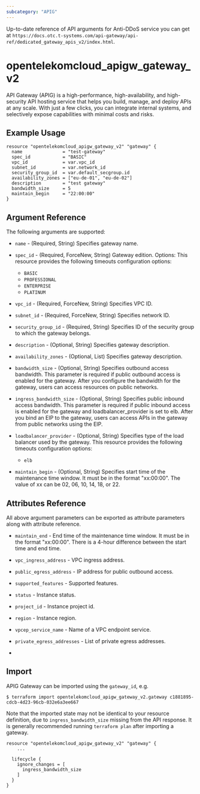```yaml
---
subcategory: "APIG"
---
```


Up-to-date reference of API arguments for Anti-DDoS service you can get at
`https://docs.otc.t-systems.com/api-gateway/api-ref/dedicated_gateway_apis_v2/index.html`.

# opentelekomcloud_apigw_gateway_v2

API Gateway (APIG) is a high-performance, high-availability, and high-security API hosting service that helps you build,
manage, and deploy APIs at any scale.
With just a few clicks, you can integrate internal systems, and selectively expose capabilities with minimal costs and risks.


## Example Usage

```hcl
resource "opentelekomcloud_apigw_gateway_v2" "gateway" {
  name               = "test-gateway"
  spec_id            = "BASIC"
  vpc_id             = var.vpc_id
  subnet_id          = var.network_id
  security_group_id  = var.default_secgroup.id
  availability_zones = ["eu-de-01", "eu-de-02"]
  description        = "test gateway"
  bandwidth_size     = 5
  maintain_begin     = "22:00:00"
}
```

## Argument Reference

The following arguments are supported:

* `name` - (Required, String) Specifies gateway name.

* `spec_id` - (Required, ForceNew, String) Gateway edition. Options:
  This resource provides the following timeouts configuration options:
  - `BASIC`
  - `PROFESSIONAL`
  - `ENTERPRISE`
  - `PLATINUM`

* `vpc_id` - (Required, ForceNew, String) Specifies VPC ID.

* `subnet_id` - (Required, ForceNew, String) Specifies network ID.

* `security_group_id` - (Required, String) Specifies ID of the security group to which the gateway belongs.

* `description` - (Optional, String) Specifies gateway description.

* `availability_zones` - (Optional, List) Specifies gateway description.

* `bandwidth_size` - (Optional, String) Specifies outbound access bandwidth. This parameter is required if public outbound
  access is enabled for the gateway. After you configure the bandwidth for the gateway,
  users can access resources on public networks.

* `ingress_bandwidth_size` - (Optional, String) Specifies public inbound access bandwidth. This parameter is required if public
  inbound access is enabled for the gateway and loadbalancer_provider is set to elb.
  After you bind an EIP to the gateway, users can access APIs in the gateway from public networks using the EIP.

* `loadbalancer_provider` - (Optional, String) Specifies type of the load balancer used by the gateway.
  This resource provides the following timeouts configuration options:
    - `elb`

* `maintain_begin` - (Optional, String) Specifies start time of the maintenance time window.
  It must be in the format "xx:00:00". The value of xx can be 02, 06, 10, 14, 18, or 22.

## Attributes Reference

All above argument parameters can be exported as attribute parameters along with attribute reference.

* `maintain_end` - End time of the maintenance time window. It must be in the format "xx:00:00".
  There is a 4-hour difference between the start time and end time.

* `vpc_ingress_address` - VPC ingress address.

* `public_egress_address` - IP address for public outbound access.

* `supported_features` - Supported features.

* `status` - Instance status.

* `project_id` - Instance project id.

* `region` - Instance region.

* `vpcep_service_name` - Name of a VPC endpoint service.

* `private_egress_addresses` - List of private egress addresses.
*
## Import

APIG Gateway can be imported using the `gateway_id`, e.g.

```shell
$ terraform import opentelekomcloud_apigw_gateway_v2.gateway c1881895-cdcb-4d23-96cb-032e6a3ee667
```

Note that the imported state may not be identical to your resource definition, due to `ingress_bandwidth_size` missing from the
API response. It is generally recommended running `terraform plan` after importing a gateway.

```
resource "opentelekomcloud_apigw_gateway_v2" "gateway" {
    ...

  lifecycle {
    ignore_changes = [
      ingress_bandwidth_size
    ]
  }
}
